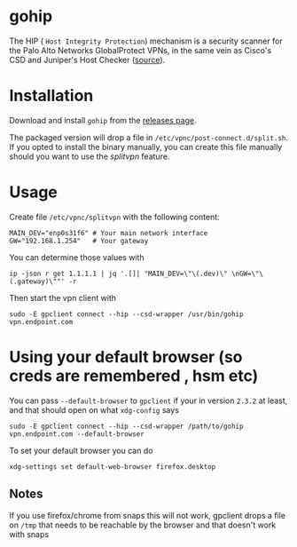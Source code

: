 gohip
=====

The HIP ( `Host Integrity Protection`) mechanism is a security scanner for the Palo Alto Networks GlobalProtect VPNs, in the same vein as Cisco's CSD and Juniper's Host Checker ([source](https://www.infradead.org/openconnect/hip.html)).

# Installation

Download and install `gohip` from the [releases page](https://github.com/bechampion/gohip/releases).

The packaged version will drop a file in `/etc/vpnc/post-connect.d/split.sh`. If you opted to install the binary manually, you can create this file manually should you want to use the _splitvpn_ feature.

# Usage

Create file `/etc/vpnc/splitvpn` with the following content:

    MAIN_DEV="enp0s31f6" # Your main network interface
    GW="192.168.1.254"   # Your gateway

You can determine those values with

    ip -json r get 1.1.1.1 | jq '.[]| "MAIN_DEV=\"\(.dev)\" \nGW=\"\(.gateway)\""' -r

Then start the vpn client with

    sudo -E gpclient connect --hip --csd-wrapper /usr/bin/gohip vpn.endpoint.com
	
# Using your default browser (so creds are remembered , hsm etc)

You can pass `--default-browser` to `gpclient` if your in version `2.3.2` at least,  and that should open on what `xdg-config` says
    
    sudo -E gpclient connect --hip --csd-wrapper /path/to/gohip vpn.endpoint.com --default-browser


To set your default browser you can do

    xdg-settings set default-web-browser firefox.desktop


## Notes
If you use firefox/chrome from snaps this will not work,  gpclient drops a file on `/tmp` that needs to be reachable by the browser and that doesn't work with snaps
